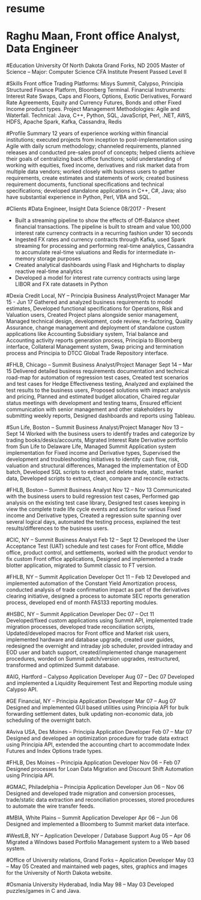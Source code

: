 # resume
# Raghu Maan, Front office Analyst, Data Engineer

#Education
University Of North Dakota Grand Forks, ND					2005 
Master of Science – Major: Computer Science
CFA Institute									Present
Passed Level II

#Skills
Front office Trading Platforms: Misys Summit, Calypso, Principia Structured Finance Platform, Bloomberg Terminal.
Financial Instruments: Interest Rate Swaps, Caps and Floors, Options, Exotic Derivatives, Forward Rate Agreements, Equity and Currency Futures, Bonds and other Fixed Income product types.
Project Management Methodologies: Agile and Waterfall.
Technical: Java, C++, Python, SQL, JavaScript, Perl, .NET, AWS, HDFS, Apache Spark, Kafka, Cassandra, Redis

#Profile Summary
12 years of experience working within financial institutions; executed projects from inception to post-implementation using Agile with daily scrum methodology; channeled requirements, planned releases and conducted pre-sales proof of concepts; helped clients achieve their goals of centralizing back office functions; solid understanding of working with equities, fixed income, derivatives and risk market data from multiple data vendors; worked closely with business users to gather requirements, create estimates and statements of work; created business requirement documents, functional specifications and technical specifications; developed standalone applications in C++, C#, Java; also have substantial experience in Python, Perl, VBA and SQL.

#Clients
#Data Engineer, Insight Data Science                               08/2017 - Present
 - Built a streaming pipeline to show the effects of Off-Balance sheet financial transactions. The pipeline is
built to stream and value 100,000 interest rate currency contracts in a recurring fashion under 10 seconds
 - Ingested FX rates and currency contracts through Kafka, used Spark streaming for processing and
performing real-time analytics, Cassandra to accumulate real-time valuations and Redis for intermediate in-
memory storage purposes
 - Created analytical dashboards using Flask and Highcharts to display reactive real-time analytics
 - Developed a model for interest rate currency contracts using large LIBOR and FX rate datasets in Python

#Dexia Credit Local, NY – Principia Business Analyst/Project Manager		Mar 15 - Jun 17
Gathered and analyzed business requirements to model estimates, Developed functional specifications for Operations, Risk and Valuation users, Created Project plans alongside senior management, Managed technical design, development, code review, re-factoring, Quality Assurance, change management and deployment of standalone custom applications like Accounting Subsidiary system, Trial balance and Accounting activity reports generation process, Principia to Bloomberg interface, Collateral Management system, Swap pricing and termination process and Principia to DTCC Global Trade Repository interface.
 
#FHLB, Chicago – Summit Business Analyst/Project Manager			Sept 14 – Mar 15
Delivered detailed business requirements documentation and technical road-map for automation of regression test cases, Created test scenarios and test cases for Hedge Effectiveness testing, Analyzed and explained the test results to the business users, Proposed solutions with impact analysis and pricing, Planned and estimated budget allocation, Chaired regular status meetings with development and testing teams, Ensured efficient communication with senior management and other stakeholders by submitting weekly reports, Designed dashboards and reports using Tableau.

#Sun Life, Boston – Summit Business Analyst/Project Manager			Nov 13 – Sept 14
Worked with the business users to identify trades and categorize by trading books/desks/accounts, Migrated Interest Rate Derivative portfolio from Sun Life to Delaware Life, Managed Summit Application system implementation for Fixed income and Derivative types, Supervised the development and troubleshooting initiatives to identify cash flow, risk, valuation and structural differences, Managed the implementation of EOD batch, Developed SQL scripts to extract and delete trade, static, market data, Developed scripts to extract, clean, compare and reconcile extracts.

#FHLB, Boston – Summit Business Analyst					Nov 12 – Nov 13
Communicated with the business users to build regression test cases, Performed gap analysis on the existing test case library, Designed test cases keeping in view the complete trade life cycle events and actions for various Fixed income and Derivative types, Created a regression suite spanning over several logical days, automated the testing process, explained the test results/differences to the business users.

#CIC, NY – Summit Business Analyst						Feb 12 – Sept 12
Developed the User Acceptance Test (UAT) schedule and test cases for Front office, Middle office, product control, and settlements, worked with the product vendor to fix custom Front office applications, Designed and implemented a trade blotter application, migrated to Summit classic to FT version. 

#FHLB, NY – Summit Application Developer					Oct 11 – Feb 12
Developed and implemented automation of the Constant Yield Amortization process, conducted analysis of trade confirmation impact as part of the derivatives clearing initiative, designed a process to automate SEC reports generation process, developed end of month FAS133 reporting modules.

#HSBC, NY – Summit Application Developer					Dec 07 – Oct 11
Developed/fixed custom applications using Summit API, implemented trade migration processes, developed trade reconciliation scripts, Updated/developed macros for Front office and Market risk users, implemented hardware and database upgrade, created user guides, redesigned the overnight and intraday job scheduler, provided intraday and EOD user and batch support, created/implemented change management procedures, worded on Summit patch/version upgrades, restructured, transformed and optimized Summit database.

#AIG, Hartford – Calypso Application Developer					Aug 07 – Dec 07
Developed and implemented a Liquidity Requirement Test and Reporting module using Calypso API.

#GE Financial, NY – Principia Application Developer		 		Mar 07 – Aug 07
Designed and implemented GUI based utilities using Principia API for bulk forwarding settlement dates, bulk updating non-economic data, job scheduling of the overnight batch.

#Aviva USA, Des Moines – Principia Application Developer			Feb 07 – Mar 07
Designed and developed an optimization procedure for trade data extract using Principia API, extended the accounting chart to accommodate Index Futures and Index Options trade types.

#FHLB, Des Moines – Principia Application Developer				Nov 06 – Feb 07
Designed processes for Loan Data Migration and Discount Shift Automation using Principia API.

#GMAC, Philadelphia –	Principia Application Developer			Jun 06 – Nov 06
Designed and developed trade migration and conversion processes, trade/static data extraction and reconciliation processes, stored procedures to automate the wire transfer feeds.

#MBIA, White Plains – Summit Application Developer				Apr 06 – Jun 06
Designed and implemented a Bloomberg to Summit market data interface.

#WestLB, NY – Application Developer / Database Support			Aug 05 – Apr 06
Migrated a Windows based Portfolio Management system to a Web based system.

#Office of University relations, Grand Forks – Application Developer		May 03 – May 05
Created and maintained web pages, sites, graphics and images for the University of North Dakota website.

#Osmania University Hyderabad, India						May 98 – May 03
Developed puzzles/games in C and Java.
